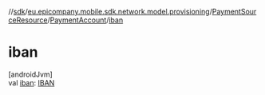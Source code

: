 //[sdk](../../../../index.md)/[eu.epicompany.mobile.sdk.network.model.provisioning](../../index.md)/[PaymentSourceResource](../index.md)/[PaymentAccount](index.md)/[iban](iban.md)

# iban

[androidJvm]\
val [iban](iban.md): [IBAN](../../../eu.epicompany.mobile.android.datatypes/-i-b-a-n/index.md)
